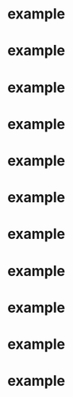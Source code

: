 # example
# example
# example
# example
# example
# example
# example
# example
# example
# example
# example
